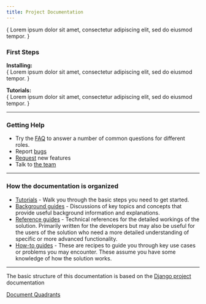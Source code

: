 ```yaml
---
title: Project Documentation
---
```

<!---
The Project Documentation document is intended to be the introduction to the various types of documentation a user might need. This is similar to the README file but provides links to more comprehensive documentation.

File name: /documentation/index.md
--->

{ Lorem ipsum dolor sit amet, consectetur adipiscing elit, sed do eiusmod tempor. }  

<!-- Provide a brief description and links to the bare minimum steps a person needs to follow to get up and running quickly. --->
### First Steps 
**Installing:**  
{ Lorem ipsum dolor sit amet, consectetur adipiscing elit, sed do eiusmod tempor. }  

**Tutorials:**  
{ Lorem ipsum dolor sit amet, consectetur adipiscing elit, sed do eiusmod tempor. }  

----

### Getting Help
* Try the [FAQ](FAQ.md) to answer a number of common questions for different roles.
* Report [bugs]()
* [Request]() new features
* Talk to [the team](reference/project_management/2_Delivery/AUTHORS.md)

----

### How the documentation is organized
* [Tutorials](tutorial/index.md) - Walk you through the basic steps you need to get started.
* [Background guides](background/index.md) - Discussions of key topics and concepts that provide useful background information and explanations.
* [Reference guides](reference/index.md) - Technical references for the detailed workings of the solution. Primarily written for the developers but may also be useful for the users of the solution who need a more detailed understanding of specific or more advanced functionality.
* [How-to guides](how_to/index.md) - These are recipes to guide you through key use cases or problems you may encounter. These assume you have some knowledge of how the solution works.

----

The basic structure of this documentation is based on the [Django project](https://docs.djangoproject.com/en/4.0/) documentation

[Document Quadrants](https://documentation.divio.com)